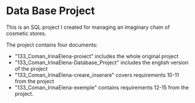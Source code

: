 # Data Base Project

This is an SQL project I created for managing an imaginary chain of cosmetic stores.
 
The project contains four documents:
* "133_Coman_IrinaElena-proiect" includes the whole original project
* "133_Coman_IrinaElena-Database_Project" includes the english version of the project
* "133_Coman_IrinaElena-creare_inserare" covers requirements 10-11 from the project
* "133_Coman_IrinaElena-exemple" contains requirements 12-15 from the project.
